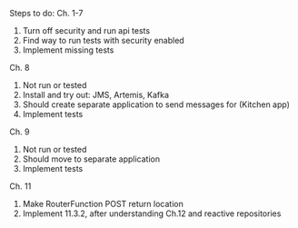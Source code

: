 Steps to do:
Ch. 1-7
1. Turn off security and run api tests
1. Find way to run tests with security enabled
1. Implement missing tests

Ch. 8
1. Not run or tested
1. Install and try out: JMS, Artemis, Kafka
1. Should create separate application to send messages for (Kitchen app)
1. Implement tests

Ch. 9
1. Not run or tested
1. Should move to separate application
1. Implement tests

Ch. 11
1. Make RouterFunction POST return location
1. Implement 11.3.2, after understanding Ch.12 and reactive repositories

